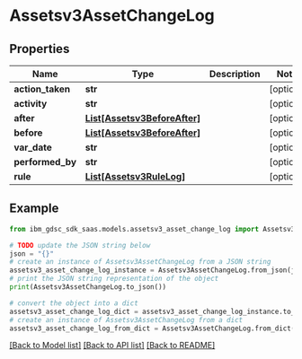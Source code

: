 # Assetsv3AssetChangeLog


## Properties

Name | Type | Description | Notes
------------ | ------------- | ------------- | -------------
**action_taken** | **str** |  | [optional] 
**activity** | **str** |  | [optional] 
**after** | [**List[Assetsv3BeforeAfter]**](Assetsv3BeforeAfter.md) |  | [optional] 
**before** | [**List[Assetsv3BeforeAfter]**](Assetsv3BeforeAfter.md) |  | [optional] 
**var_date** | **str** |  | [optional] 
**performed_by** | **str** |  | [optional] 
**rule** | [**List[Assetsv3RuleLog]**](Assetsv3RuleLog.md) |  | [optional] 

## Example

```python
from ibm_gdsc_sdk_saas.models.assetsv3_asset_change_log import Assetsv3AssetChangeLog

# TODO update the JSON string below
json = "{}"
# create an instance of Assetsv3AssetChangeLog from a JSON string
assetsv3_asset_change_log_instance = Assetsv3AssetChangeLog.from_json(json)
# print the JSON string representation of the object
print(Assetsv3AssetChangeLog.to_json())

# convert the object into a dict
assetsv3_asset_change_log_dict = assetsv3_asset_change_log_instance.to_dict()
# create an instance of Assetsv3AssetChangeLog from a dict
assetsv3_asset_change_log_from_dict = Assetsv3AssetChangeLog.from_dict(assetsv3_asset_change_log_dict)
```
[[Back to Model list]](../README.md#documentation-for-models) [[Back to API list]](../README.md#documentation-for-api-endpoints) [[Back to README]](../README.md)



